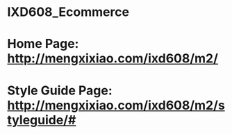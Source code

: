 # IXD608_Ecommerce

# Home Page: http://mengxixiao.com/ixd608/m2/
# Style Guide Page: http://mengxixiao.com/ixd608/m2/styleguide/#
